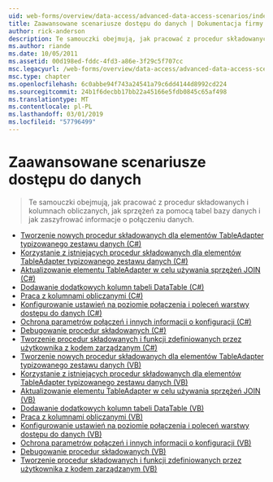 ```yaml
---
uid: web-forms/overview/data-access/advanced-data-access-scenarios/index
title: Zaawansowane scenariusze dostępu do danych | Dokumentacja firmy Microsoft
author: rick-anderson
description: Te samouczki obejmują, jak pracować z procedur składowanych i kolumnach obliczanych, jak sprzężeń za pomocą tabel bazy danych i jak zaszyfrować informacje o połączeniu danych...
ms.author: riande
ms.date: 10/05/2011
ms.assetid: 00d198ed-fddc-4fd3-a86e-3f29c5f707cc
msc.legacyurl: /web-forms/overview/data-access/advanced-data-access-scenarios
msc.type: chapter
ms.openlocfilehash: 6c0abbe94f743a24541a79c6dd4144d8992cd224
ms.sourcegitcommit: 24b1f6decbb17bb22a45166e5fdb0845c65af498
ms.translationtype: MT
ms.contentlocale: pl-PL
ms.lasthandoff: 03/01/2019
ms.locfileid: "57796499"
---
```

<a name="advanced-data-access-scenarios"></a>Zaawansowane scenariusze dostępu do danych
====================
> Te samouczki obejmują, jak pracować z procedur składowanych i kolumnach obliczanych, jak sprzężeń za pomocą tabel bazy danych i jak zaszyfrować informacje o połączeniu danych.


- [Tworzenie nowych procedur składowanych dla elementów TableAdapter typizowanego zestawu danych (C#)](creating-new-stored-procedures-for-the-typed-dataset-s-tableadapters-cs.md)
- [Korzystanie z istniejących procedur składowanych dla elementów TableAdapter typizowanego zestawu danych (C#)](using-existing-stored-procedures-for-the-typed-dataset-s-tableadapters-cs.md)
- [Aktualizowanie elementu TableAdapter w celu używania sprzężeń JOIN (C#)](updating-the-tableadapter-to-use-joins-cs.md)
- [Dodawanie dodatkowych kolumn tabeli DataTable (C#)](adding-additional-datatable-columns-cs.md)
- [Praca z kolumnami obliczanymi (C#)](working-with-computed-columns-cs.md)
- [Konfigurowanie ustawień na poziomie połączenia i poleceń warstwy dostępu do danych (C#)](configuring-the-data-access-layer-s-connection-and-command-level-settings-cs.md)
- [Ochrona parametrów połączeń i innych informacji o konfiguracji (C#)](protecting-connection-strings-and-other-configuration-information-cs.md)
- [Debugowanie procedur składowanych (C#)](debugging-stored-procedures-cs.md)
- [Tworzenie procedur składowanych i funkcji zdefiniowanych przez użytkownika z kodem zarządzanym (C#)](creating-stored-procedures-and-user-defined-functions-with-managed-code-cs.md)
- [Tworzenie nowych procedur składowanych dla elementów TableAdapter typizowanego zestawu danych (VB)](creating-new-stored-procedures-for-the-typed-dataset-s-tableadapters-vb.md)
- [Korzystanie z istniejących procedur składowanych dla elementów TableAdapter typizowanego zestawu danych (VB)](using-existing-stored-procedures-for-the-typed-dataset-s-tableadapters-vb.md)
- [Aktualizowanie elementu TableAdapter w celu używania sprzężeń JOIN (VB)](updating-the-tableadapter-to-use-joins-vb.md)
- [Dodawanie dodatkowych kolumn tabeli DataTable (VB)](adding-additional-datatable-columns-vb.md)
- [Praca z kolumnami obliczanymi (VB)](working-with-computed-columns-vb.md)
- [Konfigurowanie ustawień na poziomie połączenia i poleceń warstwy dostępu do danych (VB)](configuring-the-data-access-layer-s-connection-and-command-level-settings-vb.md)
- [Ochrona parametrów połączeń i innych informacji o konfiguracji (VB)](protecting-connection-strings-and-other-configuration-information-vb.md)
- [Debugowanie procedur składowanych (VB)](debugging-stored-procedures-vb.md)
- [Tworzenie procedur składowanych i funkcji zdefiniowanych przez użytkownika z kodem zarządzanym (VB)](creating-stored-procedures-and-user-defined-functions-with-managed-code-vb.md)
